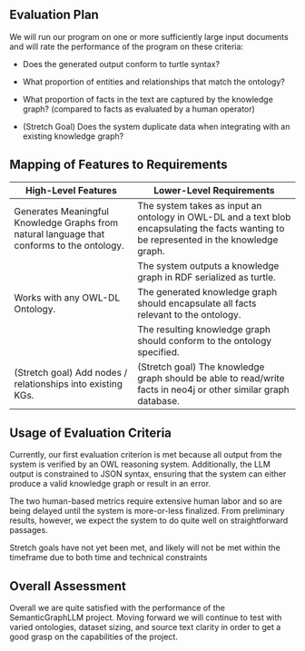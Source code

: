## Evaluation Plan
We will run our program on one or more sufficiently large input documents and will rate the performance of the program on these criteria:

- Does the generated output conform to turtle syntax?

- What proportion of entities and relationships that match the ontology?

- What proportion of facts in the text are captured by the knowledge graph? (compared to facts as evaluated by a human operator)

- (Stretch Goal) Does the system duplicate data when integrating with an existing knowledge graph?

## Mapping of Features to Requirements

| High-Level Features                                                                        | Lower-Level Requirements                                                                                                                  |
| ------------------------------------------------------------------------------------------ | ----------------------------------------------------------------------------------------------------------------------------------------- |
| Generates Meaningful Knowledge Graphs from natural language that conforms to the ontology. | The system takes as input an ontology in OWL-DL and a text blob encapsulating the facts wanting to be represented in the knowledge graph. |
|                                                                                            | The system outputs a knowledge graph in RDF serialized as turtle.                                                                         |
| Works with any OWL-DL Ontology.                                                            | The generated knowledge graph should encapsulate all facts relevant to the ontology.                                                      |
|                                                                                            | The resulting knowledge graph should conform to the ontology specified.                                                                   |
| (Stretch goal) Add nodes / relationships into existing KGs.                                | (Stretch goal) The knowledge graph should be able to read/write facts in neo4j or other similar graph database.                           |

## Usage of Evaluation Criteria

Currently, our first evaluation criterion is met because all output from the system is verified by an OWL reasoning system. Additionally, the LLM output is constrained to JSON syntax, ensuring that the system can either produce a valid knowledge graph or result in an error.

The two human-based metrics require extensive human labor and so are being delayed until the system is more-or-less finalized. From preliminary results, however, we expect the system to do quite well on straightforward passages.

Stretch goals have not yet been met, and likely will not be met within the timeframe due to both time and technical constraints

## Overall Assessment

Overall we are quite satisfied with the performance of the SemanticGraphLLM project. Moving forward we will continue to test with varied ontologies, dataset sizing, and source text clarity in order to get a good grasp on the capabilities of the project.